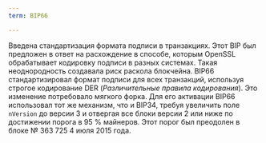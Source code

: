 ```yaml
---
term: BIP66

---
```

Введена стандартизация формата подписи в транзакциях. Этот BIP был предложен в ответ на расхождение в способе, которым OpenSSL обрабатывает кодировку подписи в разных системах. Такая неоднородность создавала риск раскола блокчейна. BIP66 стандартизировал формат подписи для всех транзакций, используя строгое кодирование DER (*Различительные правила кодирования*). Это изменение потребовало мягкого форка. Для его активации BIP66 использовал тот же механизм, что и BIP34, требуя увеличить поле `nVersion` до версии 3 и отвергая все блоки версии 2 или ниже по достижении порога в 95 % майнеров. Этот порог был преодолен в блоке № 363 725 4 июля 2015 года.